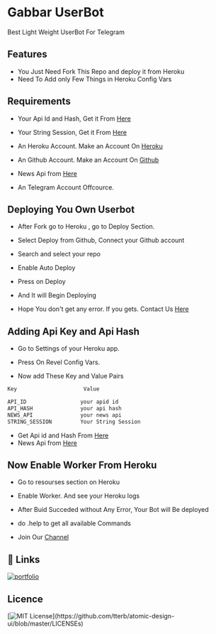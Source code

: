 
# Gabbar UserBot

Best Light Weight UserBot For Telegram


## Features

- You Just Need Fork This Repo and deploy it from Heroku
- Need To Add only Few Things in Heroku Config Vars


  
## Requirements

- Your Api Id and Hash, Get it From [Here](https://my.telegram.org)

- Your String Session, Get it From [Here](https://replit.com/@Raavann/Gabbar-UserBot)

- An Heroku Account. Make an Account On [Heroku](https://signup.heroku.com/login)

- An Github Account. Make an Account On [Github](https://github.com)

- News Api from [Here](https://newsapi.org/)

- An Telegram Account Offcource.

## Deploying You Own Userbot

- After Fork go to Heroku , go to Deploy Section.

- Select Deploy from Github, Connect your Github account

- Search and select your repo

- Enable Auto Deploy

- Press on Deploy

- And It will Begin Deploying

- Hope You don't get any error. If you gets. Contact Us [Here](https://t.me/team_hacktwist)

## Adding Api Key and Api Hash
- Go to Settings of your Heroku app.

- Press On Revel Config Vars.

- Now add These Key and Value Pairs

```bash
Key                     Value

API_ID                 your apid id
API_HASH               your api hash
NEWS_API               your news api
STRING_SESSION         Your String Session
```

- Get Api id and Hash From [Here](https://my.telegram.org)
- News Api from [Here](https://newsapi.org/)

## Now Enable Worker From Heroku

- Go to resourses section on Heroku

- Enable Worker. And see your Heroku logs

- After Buid Succeded without Any Error, Your Bot will Be deployed

- do .help to get all available Commands

- Join Our [Channel](https://t.me/team_hacktwist)


## 🔗 Links
[![portfolio](https://img.shields.io/badge/my_portfolio-000?style=for-the-badge&logo=ko-fi&logoColor=white)](https://devil-shiva.github.io/lucifer.github.io/)


  
## Licence
[![MIT License](https://img.shields.io/apm/l/atomic-design-ui.svg?)](https://github.com/tterb/atomic-design-ui/blob/master/LICENSEs)

  
